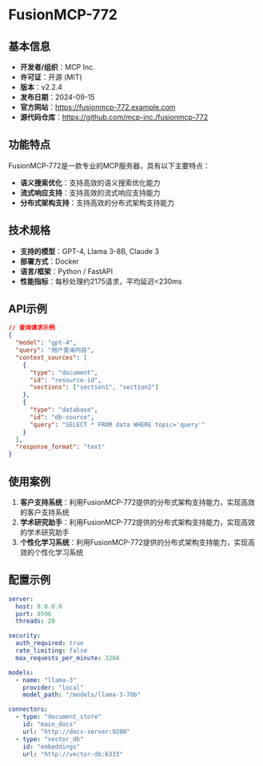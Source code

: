 # FusionMCP-772

## 基本信息

- **开发者/组织**：MCP Inc.
- **许可证**：开源 (MIT)
- **版本**：v2.2.4
- **发布日期**：2024-09-15
- **官方网站**：https://fusionmcp-772.example.com
- **源代码仓库**：https://github.com/mcp-inc./fusionmcp-772

## 功能特点

FusionMCP-772是一款专业的MCP服务器，具有以下主要特点：

- **语义搜索优化**：支持高效的语义搜索优化能力
- **流式响应支持**：支持高效的流式响应支持能力
- **分布式架构支持**：支持高效的分布式架构支持能力


## 技术规格

- **支持的模型**：GPT-4, Llama 3-8B, Claude 3
- **部署方式**：Docker
- **语言/框架**：Python / FastAPI
- **性能指标**：每秒处理约2175请求，平均延迟<230ms

## API示例

```json
// 查询请求示例
{
  "model": "gpt-4",
  "query": "用户查询内容",
  "context_sources": [
    {
      "type": "document",
      "id": "resource-id",
      "sections": ["section1", "section2"]
    },
    {
      "type": "database",
      "id": "db-source",
      "query": "SELECT * FROM data WHERE topic='query'"
    }
  ],
  "response_format": "text"
}
```

## 使用案例

1. **客户支持系统**：利用FusionMCP-772提供的分布式架构支持能力，实现高效的客户支持系统
2. **学术研究助手**：利用FusionMCP-772提供的分布式架构支持能力，实现高效的学术研究助手
3. **个性化学习系统**：利用FusionMCP-772提供的分布式架构支持能力，实现高效的个性化学习系统


## 配置示例

```yaml
server:
  host: 0.0.0.0
  port: 8596
  threads: 20

security:
  auth_required: true
  rate_limiting: false
  max_requests_per_minute: 3204

models:
  - name: "llama-3"
    provider: "local"
    model_path: "/models/llama-3-70b"

connectors:
  - type: "document_store"
    id: "main_docs"
    url: "http://docs-server:9200"
  - type: "vector_db"
    id: "embeddings"
    url: "http://vector-db:6333"
```